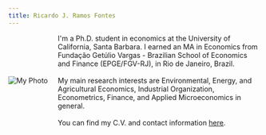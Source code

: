 ```yaml
---
title: Ricardo J. Ramos Fontes
---
```


<div style="display: flex; align-items: center; flex-wrap: wrap; gap: 20px;">

   <img src="/images/professional_pic.jpeg" alt="My Photo" style="max-width: 300px; height: auto;">
   
  <div style="flex: 1; min-width: 250px;">
    I'm a Ph.D. student in economics at the University of California, Santa Barbara. I earned an MA in Economics from Fundação Getúlio Vargas - Brazilian School of Economics and Finance (EPGE/FGV-RJ), in Rio de Janeiro, Brazil.<br><br>
    My main research interests are Environmental, Energy, and Agricultural Economics, Industrial Organization, Econometrics, Finance, and Applied Microeconomics in general.<br><br>
    You can find my C.V. and contact information <a href="/about/">here</a>.

  </div>

</div>
